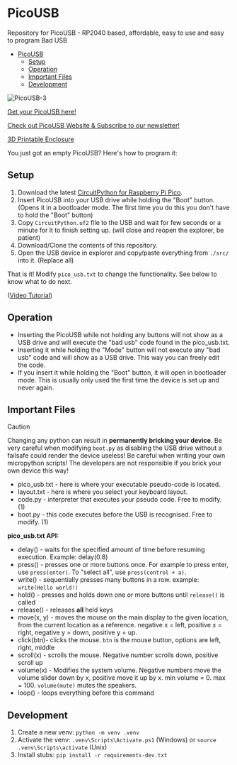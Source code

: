 # PicoUSB

Repository for PicoUSB - RP2040 based, affordable, easy to use and easy to program Bad USB

- [PicoUSB](#picousb)
  - [Setup](#setup)
  - [Operation](#operation)
  - [Important Files](#important-files)
  - [Development](#development)

![PicoUSB-3](https://github.com/TomBrlek/PicoUSB/assets/137766608/e64d61c2-e8db-4887-aa5e-6456fb3bd157)

[Get your PicoUSB here!](https://www.elecrow.com/picousb-raspberry-pi-pico-rp2040-powered-bad-usb-rubber-ducky.html)

[Check out PicoUSB Website & Subscribe to our newsletter!](https://picousb.com/)

[3D Printable Enclosure](https://www.thingiverse.com/thing:7022646)

You just got an empty PicoUSB? Here's how to program it:

## Setup

1. Download the latest [CircuitPython for Raspberry Pi Pico](https://circuitpython.org/board/raspberry_pi_pico/).
2. Insert PicoUSB into your USB drive while holding the "Boot" button. (Opens it in a bootloader mode. The first time you do this you don't have to hold the "Boot" button)
3. Copy `CircuitPython.uf2` file to the USB and wait for few seconds or a minute for it to finish setting up. (will close and reopen the explorer, be patient)
4. Download/Clone the contents of this repository.
5. Open the USB device in explorer and copy/paste everything from `./src/` into it. (Replace all)

That is it! Modify `pico_usb.txt` to change the functionality. See below to know what to do next.

([Video Tutorial](https://youtu.be/jKH6WgFiaB0))

## Operation

- Inserting the PicoUSB while not holding any buttons will not show as a USB drive and will execute the "bad usb" code found in the pico_usb.txt.
- Inserting it while holding the "Mode" button will not execute any "bad usb" code and will show as a USB drive. This way you can freely edit the code.
- If you insert it while holding the "Boot" button, it will open in bootloader mode. This is usually only used the first time the device is set up and never again.

## Important Files

> [!CAUTION]
> Changing any python can result in **permanently bricking your device**. Be very careful when modifying `boot.py` as disabling the USB drive without a failsafe could render the device useless!
> Be careful when writing your own micropython scripts! The developers are not responsible if you brick your own device this way!

- pico_usb.txt - here is where your executable pseudo-code is located.
- layout.txt - here is where you select your keyboard layout.
- code.py - interpreter that executes your pseudo code. Free to modify. (1)
- boot.py - this code executes before the USB is recognised. Free to modify. (1)

**pico_usb.txt API:**

- delay()   - waits for the specified amount of time before resuming execution. Example: delay(0.8)
- press()   - presses one or more buttons once. For example to press enter, use `press(enter)`. To "select all", use `press(control + a)`.
- write()   - sequentially presses many buttons in a row. example: `write(Hello world!)`
- hold()    - presses and holds down one or more buttons until `release()` is called
- release() - releases **all** held keys
- move(x, y) - moves the mouse on the main display to the given location, from the current location as a reference. negative x = left, positive x = right, negative y = down, positive y = up.
- click(btn)- clicks the mouse. `btn` is the mouse button, options are left, right, middle
- scroll(x) - scrolls the mouse. Negative number scrolls down, positive scroll up
- volume(x) - Modifies the system volume. Negative numbers move the volume slider down by x, positive move it up by x. min volume = 0. max = 100. `volume(mute)` mutes the speakers.
- loop() - loops everything before this command

## Development

1. Create a new venv: `python -m venv .venv`
2. Activate the venv: `.venv\Scripts\Activate.ps1` (Windows) or `source .venv\Scripts\activate` (Unix)
3. Install stubs: `pip install -r requirements-dev.txt`
